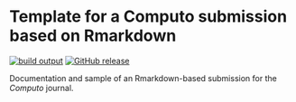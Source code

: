 # Template for a Computo submission based on Rmarkdown

[![build output](https://github.com/computorg/template-computo-Rmarkdown/workflows/computorbuild/badge.svg)](https://computorg.github.io/template-computo-Rmarkdown/)
[![GitHub release](https://img.shields.io/github/v/release/computorg/template-computo-Rmarkdown.svg)](https://github.com/computorg/template-computo-Rmarkdown/releases/)
<!--[![Binder](https://binder.pangeo.io/badge_logo.svg)](https://mybinder.org/v2/gh/computorg/template-computo-Rmarkdown/main?urlpath=rstudio)-->

Documentation and sample of an Rmarkdown-based submission for the _Computo_ journal. 


